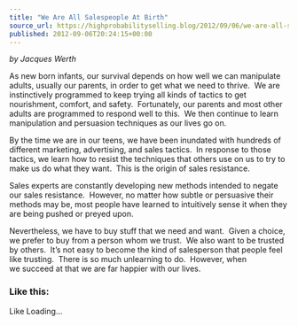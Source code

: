 ```yaml
---
title: "We Are All Salespeople At Birth"
source_url: https://highprobabilityselling.blog/2012/09/06/we-are-all-salespeople-at-birth
published: 2012-09-06T20:24:15+00:00
---
```

*by Jacques Werth*


As new born infants, our survival depends on how well we can manipulate adults, usually our parents, in order to get what we need to thrive.  We are instinctively programmed to keep trying all kinds of tactics to get nourishment, comfort, and safety.  Fortunately, our parents and most other adults are programmed to respond well to this.  We then continue to learn manipulation and persuasion techniques as our lives go on.


By the time we are in our teens, we have been inundated with hundreds of different marketing, advertising, and sales tactics.  In response to those tactics, we learn how to resist the techniques that others use on us to try to make us do what they want.  This is the origin of sales resistance.


Sales experts are constantly developing new methods intended to negate our sales resistance.  However, no matter how subtle or persuasive their methods may be, most people have learned to intuitively sense it when they are being pushed or preyed upon.


Nevertheless, we have to buy stuff that we need and want.  Given a choice, we prefer to buy from a person whom we trust.  We also want to be trusted by others.  It’s not easy to become the kind of salesperson that people feel like trusting.  There is so much unlearning to do.  However, when we succeed at that we are far happier with our lives.


### Like this:

Like Loading...
